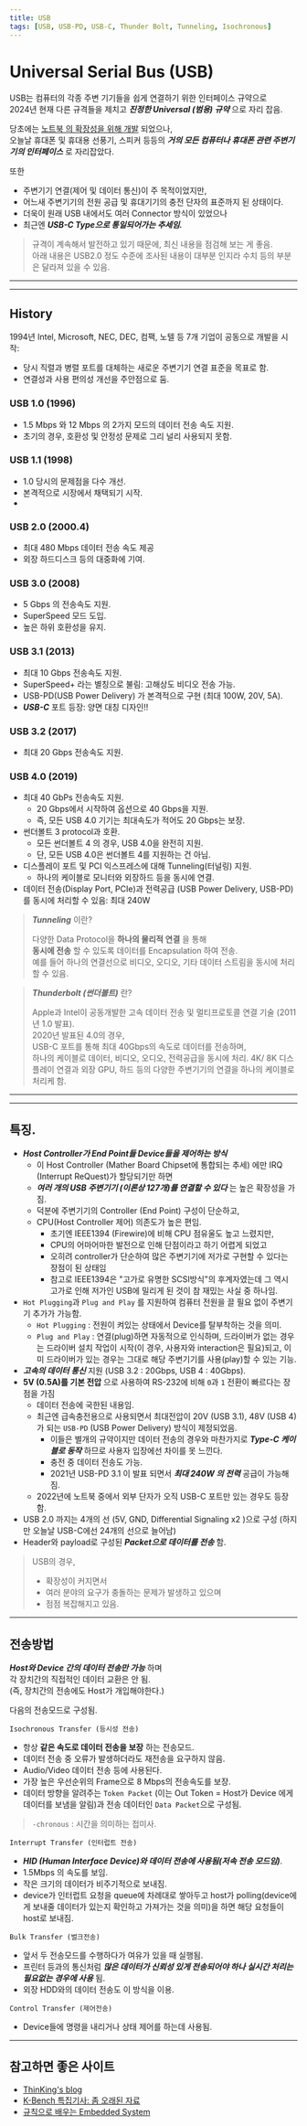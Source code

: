 ```yaml
---
title: USB
tags: [USB, USB-PD, USB-C, Thunder Bolt, Tunneling, Isochronous]
---
```


# Universal Serial Bus (USB)

USB는 컴퓨터의 각종 주변 기기들을 쉽게 연결하기 위한 인터페이스 규약으로  
2024년 현재 다른 규격들을 제치고 ***진정한 Universal (범용) 규약*** 으로 자리 잡음.

당초에는 <u>노트북 의 확장성을 위해 개발</u> 되었으나,  
오늘날 휴대폰 및 휴대용 선풍기, 스피커 등등의 ***거의 모든 컴퓨터나 휴대폰 관련 주변기기의 인터페이스*** 로 자리잡았다. 

또한 

* 주변기기 연결(제어 및 데이터 통신)이 주 목적이었지만, 
* 어느새 주변기기의 전원 공급 및 휴대기기의 충전 단자의 표준까지 된 상태이다. 
* 더욱이 원래 USB 내에서도 여러 Connector 방식이 있었으나 
* 최근엔 ***USB-C Type으로 통일되어가는 추세임.***

> 규격이 계속해서 발전하고 있기 때문에, 최신 내용을 점검해 보는 게 좋음.  
> 아래 내용은 USB2.0 정도 수준에 조사된 내용이 대부분 인지라 수치 등의 부분은 달라져 있을 수 있음.


---

---

## History

1994년 Intel, Microsoft, NEC, DEC, 컴팩, 노텔 등 7개 기업이 공동으로 개발을 시작:

* 당시 직렬과 병렬 포트를 대체하는 새로운 주변기기 연결 표준을 목표로 함.
* 연결성과 사용 편의성 개선을 주안점으로 둠. 

### USB 1.0 (1996)

* 1.5 Mbps 와 12 Mbps 의 2가지 모드의 데이터 전송 속도 지원.
* 초기의 경우, 호환성 및 안정성 문제로 그리 널리 사용되지 못함.

### USB 1.1 (1998)

* 1.0 당시의 문제점을 다수 개선.
* 본격적으로 시장에서 채택되기 시작.
* 

### USB 2.0 (2000.4)

* 최대 480 Mbps 데이터 전송 속도 제공
* 외장 하드디스크 등의 대중화에 기여.

### USB 3.0 (2008)

* 5 Gbps 의 전송속도 지원.
* SuperSpeed 모드 도입.
* 높은 하위 호환성을 유지.

### USB 3.1 (2013)

* 최대 10 Gbps 전송속도 지원.
* SuperSpeed+ 라는 별칭으로 불림: 고해상도 비디오 전송 가능.
* USB-PD(USB Power Delivery) 가 본격적으로 구현 (최대 100W, 20V, 5A).
* ***USB-C*** 포트 등장: 양면 대칭 디자인!!

### USB 3.2 (2017)

* 최대 20 Gbps 전송속도 지원.

### USB 4.0 (2019)

* 최대 40 GbPs 전송속도 지원.
    * 20 Gbps에서 시작하여 옵션으로 40 Gbps을 지원.
    * 즉, 모든 USB 4.0 기기는 최대속도가 적어도 20 Gbps는 보장. 
* 썬더볼트 3 protocol과 호환.
    * 모든 썬더볼트 4 의 경우, USB 4.0을 완전히 지원.
    * 단, 모든 USB 4.0은 썬더볼트 4를 지원하는 건 아님.  
* 디스플레이 포트 및 PCI 익스프레스에 대해 Tunneling(터널링) 지원.
    * 하나의 케이블로 모니터와 외장하드 등을 동시에 연결.
* 데이터 전송(Display Port, PCIe)과 전력공급 (USB Power Delivery, USB-PD) 를 동시에 처리할 수 있음: 최대 240W

> ***Tunneling*** 이란?
>
> 다양한 Data Protocol을 **하나의 물리적 연결** 을 통해  
> **동시에 전송** 할 수 있도록 데이터를 Encapsulation 하여 전송.  
> 예를 들어 하나의 연결선으로 비디오, 오디오, 기타 데이터 스트림을 동시에 처리할 수 있음.

> ***Thunderbolt (썬더볼트)*** 란?
>
> Apple과 Intel이 공동개발한 고속 데이터 전송 및 멀티프로토콜 연결 기술 (2011년 1.0 발표).  
> 2020년 발표된 4.0의 경우,  
> USB-C 포트를 통해 최대 40Gbps의 속도로 데이터를 전송하며,  
> 하나의 케이블로 데이터, 비디오, 오디오, 전력공급을 동시에 처리.
> 4K/ 8K 디스플레이 연결과 외장 GPU, 하드 등의 다양한 주변기기의 연결을 하나의 케이블로 처리케 함.

---

---

## 특징.

* ***Host Controller가 End Point들 Device들을 제어하는 방식***  
    * 이 Host Controller (Mather Board Chipset에 통합되는 추세) 에만 IRQ (Interrupt ReQuest)가 할당되기만 하면
    * ***여러 개의 USB 주변기기 (이론상 127개)를 연결할 수 있다*** 는 높은 확장성을 가짐.
    * 덕분에 주변기기의 Controller (End Point) 구성이 단순하고,
    * CPU(Host Controller 제어) 의존도가 높은 편임. 
        - 초기엔 IEEE1394 (Firewire)에  비해 CPU 점유울도 높고 느렸지만, 
        - CPU의 어마어마한 발전으로 인해 단점이라고 하기 어렵게 되었고 
        - 오히려 controller가 단순하여 많은 주변기기에 저가로 구현할 수 있다는 장점이 된 상태임 
        - 참고로 IEEE1394은 "고가로 유명한 SCSI방식"의 후계자였는데 그 역시 고가로 인해 저가인 USB에 밀리게 된 것이 참 재밌는 사실 중 하나임.
* `Hot Plugging`과 `Plug and Play` 를 지원하여 컴퓨터 전원을 끌 필요 없이 주변기기 추가가 가능함.
    - `Hot Plugging` : 전원이 켜있는 상태에서 Device를 탈부착하는 것을 의미.
    - `Plug and Play` : 연결(plug)하면 자동적으로 인식하며, 드라이버가 없는 경우는 드라이버 설치 작업이 시작(이 경우, 사용자와 interaction은 필요)되고, 이미 드라이버가 있는 경우는 그대로 해당 주변기기를 사용(play)할 수 있는 기능.
* ***고속의 데이터 통신*** 지원 (USB 3.2 : 20Gbps, USB 4 : 40Gbps).
* **5V (0.5A)를 기본 전압** 으로 사용하여 RS-232에 비해 `0`과 `1` 전환이 빠르다는 장점을 가짐  
    - 데이터 전송에 국한된 내용임. 
    - 최근엔 급속충전용으로 사용되면서 최대전압이 20V (USB 3.1), 48V (USB 4)가 되는 `USB-PD` (USB Power Delivery) 방식이 제정되었음. 
        - 이들은 별개의 규약이지만 데이터 전송의 경우와 마찬가지로 ***Type-C 케이블로 동작*** 하므로 사용자 입장에선 차이를 못 느낀다. 
        - 충전 중 데이터 전송도 가능.
        - 2021년 USB-PD 3.1 이 발표 되면서 ***최대 240W 의 전력*** 공급이 가능해짐. 
    - 2022년에 노트북 중에서 외부 단자가 오직 USB-C 포트만 있는 경우도 등장함.
* USB 2.0 까지는 4개의 선 (5V, GND, Differential Signaling x2 )으로 구성 (하지만 오늘날 USB-C에선 24개의 선으로 늘어남)
* Header와 payload로 구성된 ***Packet으로 데이터를 전송*** 함.
  
> USB의 경우,  
>
> * 확장성이 커지면서 
> * 여러 분야의 요구가 충돌하는 문제가 발생하고 있으며  
> * 점점 복잡해지고 있음.

---

## 전송방법

***Host와 Device 간의 데이터 전송만 가능*** 하며  
각 장치간의 직접적인 데이터 교환은 안 됨.  
(즉, 장치간의 전송에도 Host가 개입해야한다.)

다음의 전송모드로 구성됨.

`Isochronous Transfer (등시성 전송)`

* 항상 **같은 속도로 데이터 전송을 보장** 하는 전송모드.
* 데이터 전송 중 오류가 발생하더라도 재전송을 요구하지 않음. 
* Audio/Video 데이터 전송 등에 사용된다. 
* 가장 높은 우선순위의 Frame으로 8 Mbps의 전송속도를 보장.
* 데이터 방향을 알려주는 `Token Packet` (이는 Out Token = Host가 Device 에게 데이터를 보냄을 알림)과 전송 데이터인 `Data Packet`으로 구성됨.

> `-chronous`
> : 시간을 의미하는 접미사.

`Interrupt Transfer (인터럽트 전송)`

* ***HID (Human Interface Device)와 데이터 전송에 사용됨(저속 전송 모드임)***. 
* 1.5Mbps 의 속도를 보임.
* 작은 크기의 데이터가 비주기적으로 보내짐.
* device가 인터럽트 요청을 queue에 차례대로 쌓아두고 host가 polling(device에게 보내줄 데이터가 있는지 확인하고 가져가는 것을 의미)을 하면 해당 요청들이 host로 보내짐. 

`Bulk Transfer (벌크전송)`

* 앞서 두 전송모드를 수행하다가 여유가 있을 때 실행됨. 
* 프린터 등과의 통신처럼 ***많은 데이터가 신뢰성 있게 전송되어야 하나 실시간 처리는 필요없는 경우에 사용*** 됨.
* 외장 HDD와의 데이터 전송도 이 방식을 이용.

`Control Transfer (제어전송)`

* Device들에 명령을 내리거나 상태 제어를 하는데 사용됨.

---

## 참고하면 좋은 사이트

* [ThinKing's blog](https://m.blog.naver.com/dusun4/9444936)
* [K-Bench 특집기사: 좀 오래된 자료](https://kbench.com/?q=node/2955)
* [규칙으로 배우는 Embedded System](https://m.blog.naver.com/sohnet/222627663374?utm_source=chatgpt.com)
